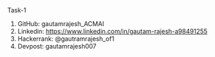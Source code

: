 Task-1

1.	GitHub: gautamrajesh_ACMAI
2.	Linkedin: https://www.linkedin.com/in/gautam-rajesh-a98491255
3.	Hackerrank: @gautramrajesh_of1
4.	Devpost: gautamrajesh007
